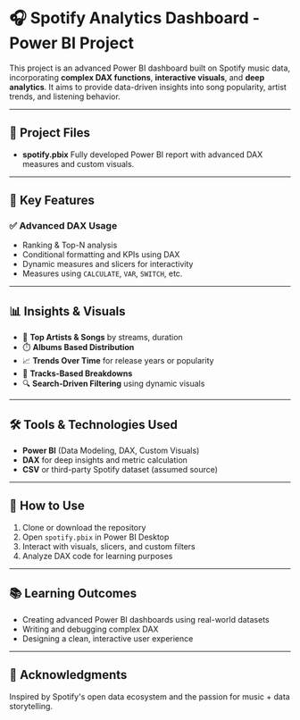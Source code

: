 # 🎧 Spotify Analytics Dashboard - Power BI Project

This project is an advanced Power BI dashboard built on Spotify music data, incorporating **complex DAX functions**, **interactive visuals**, and **deep analytics**. It aims to provide data-driven insights into song popularity, artist trends, and listening behavior.

---

## 📁 Project Files

* **spotify.pbix**
  Fully developed Power BI report with advanced DAX measures and custom visuals.

---

## 🧠 Key Features

### ✅ Advanced DAX Usage

* Ranking & Top-N analysis
* Conditional formatting and KPIs using DAX
* Dynamic measures and slicers for interactivity
* Measures using `CALCULATE`, `VAR`, `SWITCH`, etc.

---

## 📊 Insights & Visuals

* 🎵 **Top Artists & Songs** by streams, duration
* ⏱️ **Albums Based Distribution**
* 📈 **Trends Over Time** for release years or popularity
* 📂 **Tracks-Based Breakdowns**
* 🔍 **Search-Driven Filtering** using dynamic visuals

---

## 🛠 Tools & Technologies Used

* **Power BI** (Data Modeling, DAX, Custom Visuals)
* **DAX** for deep insights and metric calculation
* **CSV** or third-party Spotify dataset (assumed source)

---

## 📌 How to Use

1. Clone or download the repository
2. Open `spotify.pbix` in Power BI Desktop
3. Interact with visuals, slicers, and custom filters
4. Analyze DAX code for learning purposes

---

## 📚 Learning Outcomes

* Creating advanced Power BI dashboards using real-world datasets
* Writing and debugging complex DAX
* Designing a clean, interactive user experience

---

## 🙌 Acknowledgments

Inspired by Spotify's open data ecosystem and the passion for music + data storytelling.
